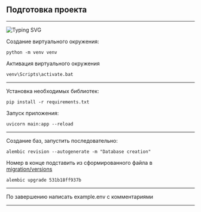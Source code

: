 Подготовка проекта
---
---

![Typing SVG](https://readme-typing-svg.herokuapp.com?color=%13385&lines=Виртуальное+окружение)

Создание виртуального окружения:

`python -m venv venv`

Активация виртуального окружения

`venv\Scripts\activate.bat`

---

Установка необходимых библиотек:

`pip install -r requirements.txt`

Запуск приложения:

`uvicorn main:app --reload`

---

Создание баз, запустить последовательно:

`alembic revision --autogenerate -m "Database creation"`

Номер в конце подставить из сформированного файла в
[migration/versions](migration%2Fversions)

`alembic upgrade 531b18ff937b`

---

По завершению написать example.env с комментариями

---
